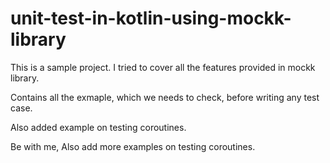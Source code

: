 # unit-test-in-kotlin-using-mockk-library
This is a sample project. I tried to cover all the features provided in mockk library. 

Contains all the exmaple, which we needs to check, before writing any test case.

Also added example on testing coroutines.

Be with me, Also add more examples on testing coroutines.
